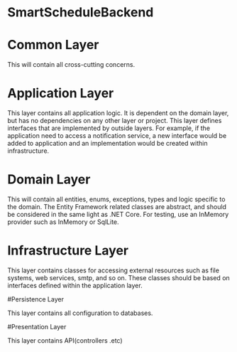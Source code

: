 # SmartScheduleBackend

# Common Layer

This will contain all cross-cutting concerns.

# Application Layer

This layer contains all application logic. It is dependent on the domain layer, but has no dependencies on any other layer or project.
This layer defines interfaces that are implemented by outside layers. 
For example, if the application need to access a notification service, a new interface would be added to application and an implementation would be created within infrastructure.

# Domain Layer

This will contain all entities, enums, exceptions, types and logic specific to the domain.
The Entity Framework related classes are abstract, and should be considered in the same light as .NET Core.
For testing, use an InMemory provider such as InMemory or SqlLite.

# Infrastructure Layer

This layer contains classes for accessing external resources such as file systems, web services, smtp, and so on.
These classes should be based on interfaces defined within the application layer.

#Persistence Layer

This layer contains all configuration to databases.

#Presentation Layer

This layer contains API(controllers .etc)